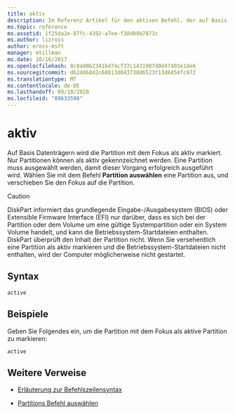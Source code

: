 ```yaml
---
title: aktiv
description: Im Referenz Artikel für den aktiven Befehl, der auf Basis Datenträgern Festplatten, wird die Partition mit dem Fokus als aktiv markiert.
ms.topic: reference
ms.assetid: 1f25da2e-87fc-4392-a7ee-f38d09b7873c
ms.author: lizross
author: eross-msft
manager: mtillman
ms.date: 10/16/2017
ms.openlocfilehash: 8c8a90b2341bd74cf37c1431987d0d47403e1de6
ms.sourcegitcommit: db2d46842c68813d043738d6523f13d8454fc972
ms.translationtype: MT
ms.contentlocale: de-DE
ms.lasthandoff: 09/10/2020
ms.locfileid: "89633598"
---
```

# <a name="active"></a>aktiv

Auf Basis Datenträgern wird die Partition mit dem Fokus als aktiv markiert. Nur Partitionen können als aktiv gekennzeichnet werden. Eine Partition muss ausgewählt werden, damit dieser Vorgang erfolgreich ausgeführt wird. Wählen Sie mit dem Befehl **Partition auswählen** eine Partition aus, und verschieben Sie den Fokus auf die Partition.

> [!CAUTION]
> DiskPart informiert das grundlegende Eingabe-/Ausgabesystem (BIOS) oder Extensible Firmware Interface (EFI) nur darüber, dass es sich bei der Partition oder dem Volume um eine gültige Systempartition oder ein System Volume handelt, und kann die Betriebssystem-Startdateien enthalten. DiskPart überprüft den Inhalt der Partition nicht. Wenn Sie versehentlich eine Partition als aktiv markieren und die Betriebssystem-Startdateien nicht enthalten, wird der Computer möglicherweise nicht gestartet.

## <a name="syntax"></a>Syntax

```
active
```

## <a name="examples"></a>Beispiele

Geben Sie Folgendes ein, um die Partition mit dem Fokus als aktive Partition zu markieren:

```
active
```

## <a name="additional-references"></a>Weitere Verweise

- [Erläuterung zur Befehlszeilensyntax](command-line-syntax-key.md)

- [Partitions Befehl auswählen](select-partition.md)
